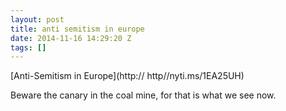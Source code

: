 ```yaml
---
layout: post
title: anti semitism in europe
date: 2014-11-16 14:29:20 Z
tags: []
---
```

[Anti-Semitism in Europe](http:// http//nyti.ms/1EA25UH)

Beware the canary in the coal mine, for that is what we see now.

